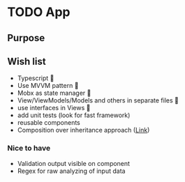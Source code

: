 # TODO App

## Purpose

## Wish list

* Typescript :green_heart:
* Use MVVM pattern :green_heart:
* Mobx as state manager :green_heart:
* View/ViewModels/Models and others in separate files :green_heart:
* use interfaces in Views :green_heart:
* add unit tests (look for fast framework)
* reusable components
* Composition over inheritance approach ([Link](https://en.wikipedia.org/wiki/Composition_over_inheritance "Composition over inheritance"))

### Nice to have

* Validation output visible on component
* Regex for raw analyzing of input data
